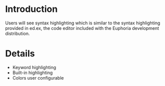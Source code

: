 # Introduction #

Users will see syntax highlighting which is similar to the syntax highlighting provided in ed.ex, the code editor included with the Euphoria development distribution.


# Details #

  * Keyword highlighting
  * Built-in highlighting
  * Colors user configurable